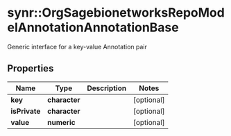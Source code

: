 # synr::OrgSagebionetworksRepoModelAnnotationAnnotationBase

Generic interface for a key-value Annotation pair

## Properties
Name | Type | Description | Notes
------------ | ------------- | ------------- | -------------
**key** | **character** |  | [optional] 
**isPrivate** | **character** |  | [optional] 
**value** | **numeric** |  | [optional] 


